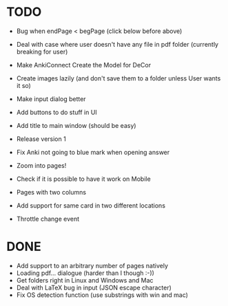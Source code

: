 # TODO
* Bug when endPage < begPage (click below before above)
* Deal with case where user doesn't have any file in pdf folder (currently breaking for user)
* Make AnkiConnect Create the Model for DeCor
* Create images lazily (and don't save them to a folder unless User wants it so)
* Make input dialog better
* Add buttons to do stuff in UI
* Add title to main window (should be easy)
* Release version 1

* Fix Anki not going to blue mark when opening answer
* Zoom into pages!
* Check if it is possible to have it work on Mobile
* Pages with two columns
* Add support for same card in two different locations
* Throttle change event

# DONE
* Add support to an arbitrary number of pages natively
* Loading pdf... dialogue (harder than I though :-))
* Get folders right in Linux and Windows and Mac
* Deal with LaTeX bug in input (JSON escape character)
* Fix OS detection function (use substrings with win and mac)
